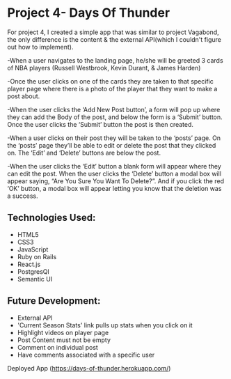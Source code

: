 # Project 4- Days Of Thunder<br>

For project 4, I created a simple app that was similar to project Vagabond, the only difference is the content & the external API(which I couldn't figure out how to implement).

-When a user navigates to the landing page, he/she will be greeted 3 cards of NBA players (Russell Westbrook, Kevin Durant, & James Harden)

-Once the user clicks on one of the cards they are taken to that specific player page where there is a photo of the player that they want to make a post about.

-When the user clicks the ‘Add New Post button’, a form will pop up where they can add the Body of the post, and below the form is a ‘Submit’ button. Once the user clicks the ‘Submit’ button the post is then created.

-When a user clicks on their post they will be taken to the ‘posts’ page. On the ‘posts’ page they’ll be able to edit or delete the post that they clicked on. The ‘Edit’ and ‘Delete’ buttons are below the post.

-When the user clicks the ‘Edit’ button a blank form will appear where they can edit the post.
When the user clicks the ‘Delete’ button a modal box will appear saying, “Are You Sure You Want To Delete?”. And if you click the red ‘OK’ button, a modal box will appear letting you know that the deletion was a success.


## Technologies Used:

<ul>
<li>HTML5</li>
<li>CSS3</li>
<li>JavaScript</li>
<li>Ruby on Rails</li>
<li>React.js</li>
<li>PostgresQl</li>
<li>Semantic UI</li>
</ul>



## Future Development:
<ul>
<li>External API</li>
<li>'Current Season Stats' link pulls up stats when you click on it</li>
<li>Highlight videos on player page</li>
<li>Post Content must not be empty</li>
<li>Comment on individual post</li>
<li>Have comments associated with a specific user</li>

</ul>



Deployed App (https://days-of-thunder.herokuapp.com/) 